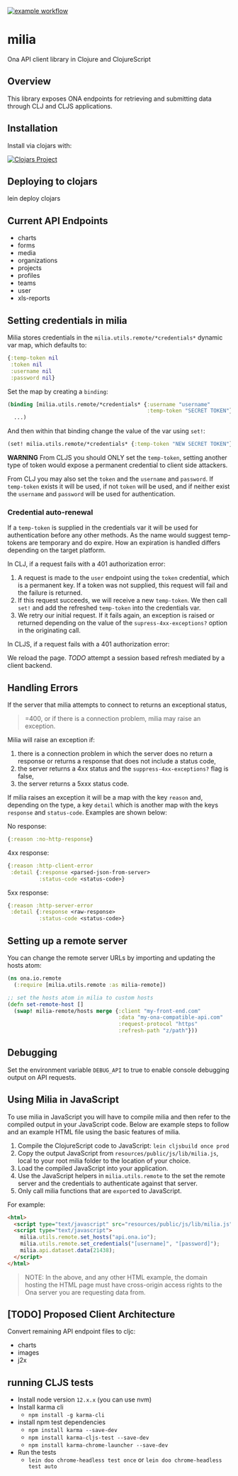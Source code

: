 [![example workflow](https://github.com/onaio/milia/actions/workflows/ci.yml/badge.svg?branch=feature-1)](https://github.com/onaio/milia/actions/workflows/ci.yml)

# milia
Ona API client library in Clojure and ClojureScript

## Overview
This library exposes ONA endpoints for retrieving and submitting data through CLJ and CLJS applications.

## Installation

Install via clojars with:

[![Clojars Project](http://clojars.org/onaio/milia/latest-version.svg)](http://clojars.org/onaio/milia)

## Deploying to clojars

lein deploy clojars

## Current API Endpoints
* charts
* forms
* media
* organizations
* projects
* profiles
* teams
* user
* xls-reports

## Setting credentials in milia

Milia stores credentials in the `milia.utils.remote/*credentials*` dynamic var
map, which defaults to:

```clojure
{:temp-token nil
 :token nil
 :username nil
 :password nil}
```

Set the map by creating a `binding`:

```clojure
(binding [milia.utils.remote/*credentials* {:username "username"
                                            :temp-token "SECRET TOKEN"}]
  ...)
```

And then within that binding change the value of the var using `set!`:
```clojure
(set! milia.utils.remote/*credentials* {:temp-token "NEW SECRET TOKEN"})
```

**WARNING** From CLJS you should ONLY set the `temp-token`, setting another
type of token would expose a permanent credential to client side attackers.

From CLJ you may also set the `token` and the `username` and `password`. If
`temp-token` exists it will be used, if not `token` will be used, and if
neither exist the `username` and `password` will be used for authentication.

### Credential auto-renewal

If a `temp-token` is supplied in the credentials var it will be used for
authentication before any other methods. As the name would suggest temp-tokens
are temporary and do expire. How an expiration is handled differs depending on
the target platform.

In CLJ, if a request fails with a 401 authorization error:

1. A request is made to the `user` endpoint using the `token` credential,
which is a permanent key. If a token was not supplied, this request will fail
and the failure is returned.
2. If this request succeeds, we will receive a new `temp-token`. We then call
`set!` and add the refreshed `temp-token` into the credentials var.
3. We retry our initial request. If it fails again, an exception is raised
or returned depending on the value of the `supress-4xx-exceptions?` option
in the originating call.

In CLJS, if a request fails with a 401 authorization error:

We reload the page. *TODO* attempt a session based refresh mediated by
a client backend.

## Handling Errors

If the server that milia attempts to connect to returns an exceptional status,
>=400, or if there is a connection problem, milia may raise an exception.

Milia will raise an exception if:

1. there is a connection problem in which the server does no return a response
   or returns a response that does not include a status code,
2. the server returns a 4xx status and the `suppress-4xx-exceptions?` flag is
    false,
3. the server returns a 5xxx status code.

If milia raises an exception it will be a map with the key `reason` and,
depending on the type, a key `detail` which is another map with the keys
`response` and `status-code`. Examples are shown below:

No response:
```clojure
{:reason :no-http-response}
```

4xx response:
```clojure
{:reason :http-client-error
 :detail {:response <parsed-json-from-server>
          :status-code <status-code>}
```

5xx response:
```clojure
{:reason :http-server-error
 :detail {:response <raw-response>
          :status-code <status-code>}
```

## Setting up a remote server
You can change the remote server URLs by importing and updating the hosts atom:

```clojure
(ns ona.io.remote
  (:require [milia.utils.remote :as milia-remote])

;; set the hosts atom in milia to custom hosts
(defn set-remote-host [] 
  (swap! milia-remote/hosts merge {:client "my-front-end.com"
                                   :data "my-ona-compatible-api.com"
                                   :request-protocol "https"
                                   :refresh-path "z/path"}))
```

## Debugging

Set the environment variable `DEBUG_API` to true to enable console debugging output on API requests.

## Using Milia in JavaScript

To use milia in JavaScript you will have to compile milia and then refer to the compiled output in your JavaScript code.
Below are example steps to follow and an example HTML file using the basic features of milia.

1. Compile the ClojureScript code to JavaScript: `lein cljsbuild once prod`
2. Copy the output JavaScript from `resources/public/js/lib/milia.js`, local to your root milia folder to the location of your choice.
3. Load the compiled JavaScript into your application.
3. Use the JavaScript helpers in `milia.utils.remote` to the set the remote server and the credentials to authenticate against that server.
4. Only call milia functions that are `export`ed to JavaScript.

For example:

```html
<html>
  <script type="text/javascript" src="resources/public/js/lib/milia.js"></script>
  <script type="text/javascript">
    milia.utils.remote.set_hosts("api.ona.io");
    milia.utils.remote.set_credentials("[username]", "[password]");
    milia.api.dataset.data(21438);
  </script>
</html>
```

> NOTE: In the above, and any other HTML example, the domain hosting the HTML page must have cross-origin access rights to the Ona server you are requesting data from.

## [TODO] Proposed Client Architecture

Convert remaining API endpoint files to cljc:

* charts
* images
* j2x
## running CLJS tests
- Install node version `12.x.x` (you can use nvm)
- Install karma cli
    - `npm install -g karma-cli`
- install npm test dependencies
    - `npm install karma --save-dev`
    - `npm install karma-cljs-test --save-dev`
    - `npm install karma-chrome-launcher --save-dev`
- Run the tests
    - `lein doo chrome-headless test once` or `lein doo chrome-headless test auto`
